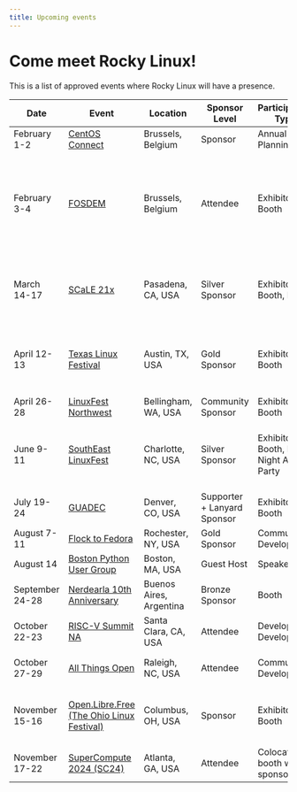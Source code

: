 ```yaml
---
title: Upcoming events
---
```


# Come meet Rocky Linux!

This is a list of approved events where Rocky Linux will have a presence.

|Date|Event|Location|Sponsor Level|Participation Type|Notes|
|-|-|-|-|-|-|
|February 1-2|[CentOS Connect](https://connect.centos.org/)|Brussels, Belgium|Sponsor|Annual Planning|Infrastructure Team|
|February 3-4|[FOSDEM](https://archive.fosdem.org/2024/)|Brussels, Belgium|Attendee|Exhibitor Booth|Louis Abel, Krista Burdine, Pablo Greco, Neil Hanlon, Antoine Le Morvan, Sharif Nagy, Wale Soyinka|
|March 14-17|[SCaLE 21x](https://www.socallinuxexpo.org/scale/21x/schedule)|Pasadena, CA, USA|Silver Sponsor|Exhibitor Booth, BOF|[Krista Burdine](https://www.youtube.com/watch?v=YqAoXOrCSHg), Wale Soyinka, Steven Spencer|
|April 12-13|[Texas Linux Festival](https://2024.texaslinuxfest.org/)|Austin, TX, USA|Gold Sponsor|Exhibitor Booth|Speaker Team: [Krista Burdine](https://2024.texaslinuxfest.org/talks/deep-in-the-heart-of-rocky/) with Neil Hanlon and Chris Stackpole|
|April 26-28|[LinuxFest Northwest](https://linuxfestnorthwest.org/)|Bellingham, WA, USA|Community Sponsor|Exhibitor Booth|Speaker: [Neil Hanlon](https://www.youtube.com/watch?v=iSDAK7-UKHg)|
|June 9-11|[SouthEast LinuxFest](https://southeastlinuxfest.org/)|Charlotte, NC, USA|Silver Sponsor|Exhibitor Booth, Friday Night After Party|Speakers: [Louis Abel](https://speakers.southeastlinuxfest.org/southeast-linux-fest-2024/speaker/XYNUTC/), [Krista Burdine](https://speakers.southeastlinuxfest.org/southeast-linux-fest-2024/speaker/FKCSRW/), [Neil Hanlon](https://speakers.southeastlinuxfest.org/southeast-linux-fest-2024/speaker/RQTB3D/), [Joseph Tate](https://speakers.southeastlinuxfest.org/southeast-linux-fest-2024/speaker/UGM9KS/)| 
|July 19-24|[GUADEC](https://events.gnome.org/event/209/)|Denver, CO, USA|Supporter + Lanyard Sponsor|Exhibitor Booth|Speaker [Krista Burdine](https://events.gnome.org/event/209/contributions/745/)|
|August 7-11|[Flock to Fedora](https://flocktofedora.org/)|Rochester, NY, USA|Gold Sponsor|Community Development||
|August 14|[Boston Python User Group](https://about.bostonpython.com/)|Boston, MA, USA|Guest Host|Speaker|[Neil Hanlon](https://www.youtube.com/watch?v=WrWh949dans)|
|September 24-28|[Nerdearla 10th Anniversary](https://nerdear.la/en/)|Buenos Aires, Argentina|Bronze Sponsor|Booth|Speaker [Krista Burdine](https://nerdear.la/en/speakers/krista-burdine/)|
|October 22-23|[RISC-V Summit NA](https://riscv.org/event/risc-v-summit-north-america-2024/)|Santa Clara, CA, USA|Attendee|Developer Development|Neil Hanlon, Louis Abel|
|October 27-29|[All Things Open](https://2024.allthingsopen.org/)|Raleigh, NC, USA|Attendee|Community Development|Speaker [Krista Burdine](https://2024.allthingsopen.org/speakers/krista-burdine)|
|November 15-16|[Open.Libre.Free (The Ohio Linux Festival)](https://olfconference.org/)|Columbus, OH, USA|Sponsor|Exhibitor Booth|Speakers: Anthony Navarro, Maxine Hayes|
|November 17-22|[SuperCompute 2024 (SC24)](https://sc24.supercomputing.org/)|Atlanta, GA, USA|Attendee|Colocated booth with sponsor CIQ|Neil Hanlon, Krista Burdine|
